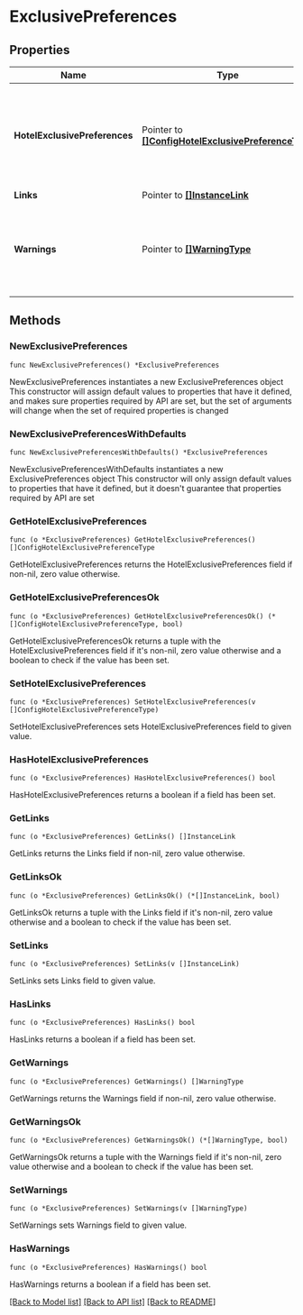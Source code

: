 # ExclusivePreferences

## Properties

Name | Type | Description | Notes
------------ | ------------- | ------------- | -------------
**HotelExclusivePreferences** | Pointer to [**[]ConfigHotelExclusivePreferenceType**](ConfigHotelExclusivePreferenceType.md) | This gives detailed information about a Exclusive preference at the property level. | [optional] 
**Links** | Pointer to [**[]InstanceLink**](InstanceLink.md) |  | [optional] 
**Warnings** | Pointer to [**[]WarningType**](WarningType.md) | Used in conjunction with the Success element to define a business error. | [optional] 

## Methods

### NewExclusivePreferences

`func NewExclusivePreferences() *ExclusivePreferences`

NewExclusivePreferences instantiates a new ExclusivePreferences object
This constructor will assign default values to properties that have it defined,
and makes sure properties required by API are set, but the set of arguments
will change when the set of required properties is changed

### NewExclusivePreferencesWithDefaults

`func NewExclusivePreferencesWithDefaults() *ExclusivePreferences`

NewExclusivePreferencesWithDefaults instantiates a new ExclusivePreferences object
This constructor will only assign default values to properties that have it defined,
but it doesn't guarantee that properties required by API are set

### GetHotelExclusivePreferences

`func (o *ExclusivePreferences) GetHotelExclusivePreferences() []ConfigHotelExclusivePreferenceType`

GetHotelExclusivePreferences returns the HotelExclusivePreferences field if non-nil, zero value otherwise.

### GetHotelExclusivePreferencesOk

`func (o *ExclusivePreferences) GetHotelExclusivePreferencesOk() (*[]ConfigHotelExclusivePreferenceType, bool)`

GetHotelExclusivePreferencesOk returns a tuple with the HotelExclusivePreferences field if it's non-nil, zero value otherwise
and a boolean to check if the value has been set.

### SetHotelExclusivePreferences

`func (o *ExclusivePreferences) SetHotelExclusivePreferences(v []ConfigHotelExclusivePreferenceType)`

SetHotelExclusivePreferences sets HotelExclusivePreferences field to given value.

### HasHotelExclusivePreferences

`func (o *ExclusivePreferences) HasHotelExclusivePreferences() bool`

HasHotelExclusivePreferences returns a boolean if a field has been set.

### GetLinks

`func (o *ExclusivePreferences) GetLinks() []InstanceLink`

GetLinks returns the Links field if non-nil, zero value otherwise.

### GetLinksOk

`func (o *ExclusivePreferences) GetLinksOk() (*[]InstanceLink, bool)`

GetLinksOk returns a tuple with the Links field if it's non-nil, zero value otherwise
and a boolean to check if the value has been set.

### SetLinks

`func (o *ExclusivePreferences) SetLinks(v []InstanceLink)`

SetLinks sets Links field to given value.

### HasLinks

`func (o *ExclusivePreferences) HasLinks() bool`

HasLinks returns a boolean if a field has been set.

### GetWarnings

`func (o *ExclusivePreferences) GetWarnings() []WarningType`

GetWarnings returns the Warnings field if non-nil, zero value otherwise.

### GetWarningsOk

`func (o *ExclusivePreferences) GetWarningsOk() (*[]WarningType, bool)`

GetWarningsOk returns a tuple with the Warnings field if it's non-nil, zero value otherwise
and a boolean to check if the value has been set.

### SetWarnings

`func (o *ExclusivePreferences) SetWarnings(v []WarningType)`

SetWarnings sets Warnings field to given value.

### HasWarnings

`func (o *ExclusivePreferences) HasWarnings() bool`

HasWarnings returns a boolean if a field has been set.


[[Back to Model list]](../README.md#documentation-for-models) [[Back to API list]](../README.md#documentation-for-api-endpoints) [[Back to README]](../README.md)



